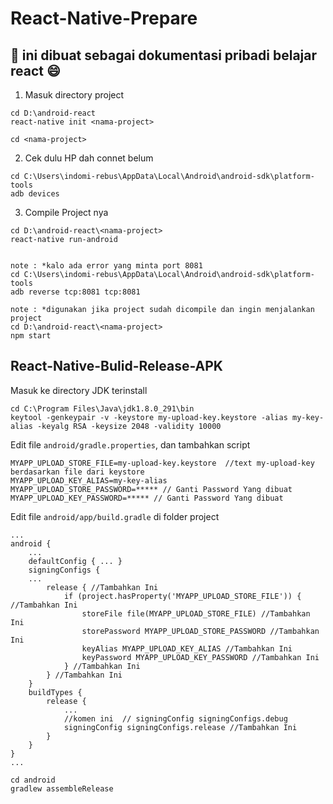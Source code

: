# React-Native-Prepare
## 👋 ini dibuat sebagai dokumentasi pribadi belajar react :smile:



1. Masuk directory project
```
cd D:\android-react
react-native init <nama-project>

cd <nama-project>
```

2. Cek dulu HP dah connet belum
```
cd C:\Users\indomi-rebus\AppData\Local\Android\android-sdk\platform-tools
adb devices
```

3. Compile Project nya
```
cd D:\android-react\<nama-project>
react-native run-android


note : *kalo ada error yang minta port 8081
cd C:\Users\indomi-rebus\AppData\Local\Android\android-sdk\platform-tools
adb reverse tcp:8081 tcp:8081

note : *digunakan jika project sudah dicompile dan ingin menjalankan project
cd D:\android-react\<nama-project>
npm start

```

## React-Native-Bulid-Release-APK
Masuk ke directory JDK terinstall

```
cd C:\Program Files\Java\jdk1.8.0_291\bin
keytool -genkeypair -v -keystore my-upload-key.keystore -alias my-key-alias -keyalg RSA -keysize 2048 -validity 10000

```

Edit file `android/gradle.properties`, dan tambahkan script

```
MYAPP_UPLOAD_STORE_FILE=my-upload-key.keystore  //text my-upload-key berdasarkan file dari keystore
MYAPP_UPLOAD_KEY_ALIAS=my-key-alias
MYAPP_UPLOAD_STORE_PASSWORD=***** // Ganti Password Yang dibuat
MYAPP_UPLOAD_KEY_PASSWORD=***** // Ganti Password Yang dibuat 
```

Edit file `android/app/build.gradle` di folder project
```
...
android {
    ...
    defaultConfig { ... }
    signingConfigs {
    ...
        release { //Tambahkan Ini
            if (project.hasProperty('MYAPP_UPLOAD_STORE_FILE')) { //Tambahkan Ini
                storeFile file(MYAPP_UPLOAD_STORE_FILE) //Tambahkan Ini
                storePassword MYAPP_UPLOAD_STORE_PASSWORD //Tambahkan Ini
                keyAlias MYAPP_UPLOAD_KEY_ALIAS //Tambahkan Ini
                keyPassword MYAPP_UPLOAD_KEY_PASSWORD //Tambahkan Ini
            } //Tambahkan Ini
        } //Tambahkan Ini
    } 
    buildTypes {
        release {
            ...
            //komen ini  // signingConfig signingConfigs.debug
            signingConfig signingConfigs.release //Tambahkan Ini
        }
    }
}
...
```

```
cd android
gradlew assembleRelease
```
